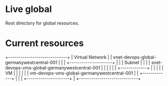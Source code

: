 # Live global 

Root directory for global resources.

# Current resources 

+-----------------------------+
|      Virtual Network        |
| vnet-devops-global-germanywestcentral-001
|                             |
|   +---------------------+   |
|   |      Subnet         |   |
|   | snet-devops-vms-global-germanywestcentral-001
|   |                     |   |
|   |   +-------------+   |   |
|   |   |   VM        |   |   |
|   |   | vm-devops-vms-global-germanywestcentral-001
|   |   +-------------+   |   |
|   +---------------------+   |
+-----------------------------+